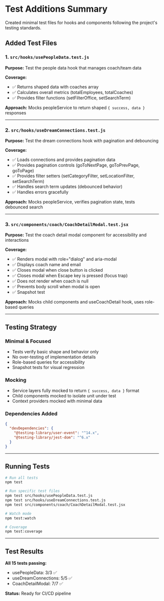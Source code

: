 # Test Additions Summary

Created minimal test files for hooks and components following the project's testing standards.

## Added Test Files

### 1. `src/hooks/usePeopleData.test.js`
**Purpose:** Test the people data hook that manages coach/team data

**Coverage:**
- ✅ Returns shaped data with coaches array
- ✅ Calculates overall metrics (totalEmployees, totalCoaches)
- ✅ Provides filter functions (setFilterOffice, setSearchTerm)

**Approach:** Mocks peopleService to return shaped `{ success, data }` responses

---

### 2. `src/hooks/useDreamConnections.test.js`
**Purpose:** Test the dream connections hook with pagination and debouncing

**Coverage:**
- ✅ Loads connections and provides pagination data
- ✅ Provides pagination controls (goToNextPage, goToPrevPage, goToPage)
- ✅ Provides filter setters (setCategoryFilter, setLocationFilter, setSearchTerm)
- ✅ Handles search term updates (debounced behavior)
- ✅ Handles errors gracefully

**Approach:** Mocks peopleService, verifies pagination state, tests debounced search

---

### 3. `src/components/coach/CoachDetailModal.test.jsx`
**Purpose:** Test the coach detail modal component for accessibility and interactions

**Coverage:**
- ✅ Renders modal with role="dialog" and aria-modal
- ✅ Displays coach name and email
- ✅ Closes modal when close button is clicked
- ✅ Closes modal when Escape key is pressed (focus trap)
- ✅ Does not render when coach is null
- ✅ Prevents body scroll when modal is open
- ✅ Snapshot test

**Approach:** Mocks child components and useCoachDetail hook, uses role-based queries

---

## Testing Strategy

### Minimal & Focused
- Tests verify basic shape and behavior only
- No over-testing of implementation details
- Role-based queries for accessibility
- Snapshot tests for visual regression

### Mocking
- Service layers fully mocked to return `{ success, data }` format
- Child components mocked to isolate unit under test
- Context providers mocked with minimal data

### Dependencies Added
```json
{
  "devDependencies": {
    "@testing-library/user-event": "^14.x",
    "@testing-library/jest-dom": "^6.x"
  }
}
```

---

## Running Tests

```bash
# Run all tests
npm test

# Run specific test files
npm test src/hooks/usePeopleData.test.js
npm test src/hooks/useDreamConnections.test.js
npm test src/components/coach/CoachDetailModal.test.jsx

# Watch mode
npm test:watch

# Coverage
npm test:coverage
```

---

## Test Results

**All 15 tests passing:**
- usePeopleData: 3/3 ✅
- useDreamConnections: 5/5 ✅
- CoachDetailModal: 7/7 ✅

**Status:** Ready for CI/CD pipeline

